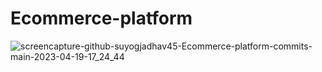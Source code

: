 # Ecommerce-platform 

![screencapture-github-suyogjadhav45-Ecommerce-platform-commits-main-2023-04-19-17_24_44](https://user-images.githubusercontent.com/86362195/233122025-e176464e-12dc-467c-a151-72eaa1b571ac.png)
